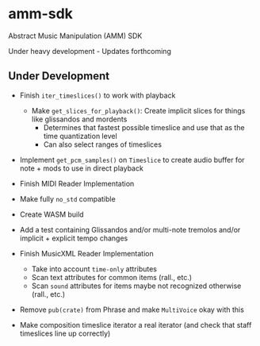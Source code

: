# amm-sdk

Abstract Music Manipulation (AMM) SDK

Under heavy development - Updates forthcoming

## Under Development

* Finish `iter_timeslices()` to work with playback
  * Make `get_slices_for_playback()`: Create implicit slices for things like glissandos and mordents
    * Determines that fastest possible timeslice and use that as the time quantization level
    * Can also select ranges of timeslices
* Implement `get_pcm_samples()` on `Timeslice` to create audio buffer for note + mods to use in direct playback
* Finish MIDI Reader Implementation
* Make fully `no_std` compatible
* Create WASM build

* Add a test containing Glissandos and/or multi-note tremolos and/or implicit + explicit tempo changes
* Finish MusicXML Reader Implementation
  * Take into account `time-only` attributes
  * Scan text attributes for common items (rall., etc.)
  * Scan `sound` attributes for items maybe not recognized otherwise (rall., etc.)
* Remove `pub(crate)` from Phrase and make `MultiVoice` okay with this
* Make composition timeslice iterator a real iterator (and check that staff timeslices line up correctly)
